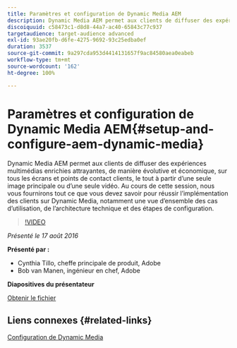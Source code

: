 ```yaml
---
title: Paramètres et configuration de Dynamic Media AEM
description: Dynamic Media AEM permet aux clients de diffuser des expériences multimédias enrichies attrayantes, de manière évolutive et économique, sur tous les écrans et points de contact clients, le tout à partir d’une seule image principale ou d’une seule vidéo.  Au cours de cette session, nous vous fournirons tout ce que vous devez savoir pour réussir l’implémentation des clients sur Dynamic Media, notamment une vue d’ensemble des cas d’utilisation, de l’architecture technique et des étapes de configuration.
discoiquuid: c58473c1-d8d8-44a7-ac40-65843c77c937
targetaudience: target-audience advanced
exl-id: 93ae20fb-d6fe-4275-9692-93c25edba0ef
duration: 3537
source-git-commit: 9a297cda953d4414131657f9ac84580aea0eabeb
workflow-type: tm+mt
source-wordcount: '162'
ht-degree: 100%

---
```


# Paramètres et configuration de Dynamic Media AEM{#setup-and-configure-aem-dynamic-media}

Dynamic Media AEM permet aux clients de diffuser des expériences multimédias enrichies attrayantes, de manière évolutive et économique, sur tous les écrans et points de contact clients, le tout à partir d’une seule image principale ou d’une seule vidéo.  Au cours de cette session, nous vous fournirons tout ce que vous devez savoir pour réussir l’implémentation des clients sur Dynamic Media, notamment une vue d’ensemble des cas d’utilisation, de l’architecture technique et des étapes de configuration.

>[!VIDEO](https://video.tv.adobe.com/v/19297/?quality=9)

*Présenté le 17 août 2016*

**Présenté par :**

* Cynthia Tillo, cheffe principale de produit, Adobe
* Bob van Manen, ingénieur en chef, Adobe

**Diapositives du présentateur**

[Obtenir le fichier](assets/aemgems-081716-dynamic-media-configuration.pdf)

## Liens connexes {#related-links}

[Configuration de Dynamic Media](https://docs.adobe.com/docs/fr/aem/6-2/administer/content/dynamic-media/config-dynamic.html)

<!--
[Get back to the Overview](https://helpx.adobe.com/experience-manager/kt/eseminars/gems/aem-index.html)
-->
